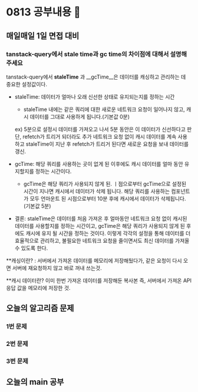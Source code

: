 # 0813 공부내용 📖

## 매일매일 1일 면접 대비

### __tanstack-query에서 stale time과 gc time의 차이점에 대해서 설명해주세요__
tanstack-query에서 __staleTime__ 과 __gcTime__은 데이터를 캐싱하고 관리하는 데 중요한 설정값이다.

- staleTime: 데이터가 얼마나 오래 신선한 상태로 유지되는지를 정하는 시간

  - staleTime 내에는 같은 쿼리에 대한 새로운 네트워크 요청이 일어나지 않고, 캐시 데이터를 그대로 사용하게 됩니다.(기본값 0분)

  ex) 5분으로 설정시 데이터를 가져오고 나서 5분 동안은 이 데이터가 신선하다고 판단, refetch가 트리거 되더라도 추가 네트워크 요청 없이 캐시 데이터를 계속 사용하고 staleTime이 지난 후 refetch가 트리거 된다면 새로운 요청을 보내 데이터를 갱신.


- gcTime: 해당 쿼리를 사용하는 곳이 없게 된 이후에도 캐시 데이터를 얼마 동안 유지할지를 정하는 시간이다.

  - gcTime은 해당 쿼리가 사용되지 않게 된. ㅣ점으로부터 gcTime으로 설정된 시간이 지나면 캐시에서 데이터가 삭제 됩니다.
  해당 쿼리를 사용하는 컴포넌트가 모두 언마운트 된 시점으로부터 10분 후에 캐시에서 데이터가 삭제됩니다.(기본값 5분)

- 결론: staleTime은 데이터를 처음 가져온 후 얼마동안 네트워크 요청 없이 캐시된 데이터를 사용할지를 정하는 시간이고, gcTime은 해당 쿼리가 사용되지 않게 된 후에도 캐시에 유지 될 시간을 정하는 것이다. 이렇게 각각의 설정을 통해 데이터를 더 효율적으로 관리하고, 불필요한 네트워크 요청을 줄이면서도 최신 데이터를 가져올 수 있도록 한다.

**캐싱이란? : 서버에서 가져온 데이터를 메모리에 저장해뒀다가, 같은 요청이 다시 오면 서버에 재요청하지 않고 바로 꺼내 쓰는것.

**캐시 데이터란? 이미 한번 가져온 데이터를 저장해둔 복사본 즉, 서버에서 가져온 API 응답 값을 메모리에 저장한 것.

## 오늘의 알고리즘 문제

### 1번 문제


### 2번 문제


### 3번 문제



## 오늘의 main 공부